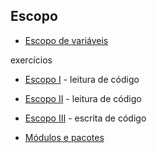 ## Escopo

- [Escopo de variáveis](escopo.ipynb)

exercícios
- [Escopo I](ex_escopo1.ipynb) - leitura de código
- [Escopo II](ex_escopo2.ipynb) - leitura de código
- [Escopo III](ex_escopo3.ipynb) - escrita de código

- [Módulos e pacotes](modulos.ipynb)